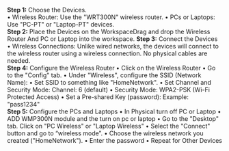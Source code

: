**Step 1:** Choose the Devices.<br>
  • Wireless Router: Use the "WRT300N" wireless router.
  • PCs or Laptops: Use "PC-PT" or "Laptop-PT" devices.<br>
**Step 2:** Place the Devices on the WorkspaceDrag and drop the Wireless Router And PC or Laptop into the workspace.
**Step 3:** Connect the Devices<br>
  • Wireless Connections: Unlike wired networks, the devices will connect to the wireless router using a wireless connection. No physical cables are needed.<br>
**Step 4:** Configure the Wireless Router
  • Click on the Wireless Router
  • Go to the "Config" tab.
  • Under "Wireless", configure the SSID (Network Name):
  • Set SSID to something like "HomeNetwork".
  • Set Channel and Security Mode: Channel: 6 (default)
  • Security Mode: WPA2-PSK (Wi-Fi Protected Access)
  • Set a Pre-shared Key (password): Example: "pass1234"<br>
**Step 5:** Configure the PCs and Laptops
  • In Physical turn off PC or Laptop
  • ADD WMP300N module and the turn on pc or laptop
  • Go to the "Desktop" tab. Click on "PC Wireless" or "Laptop Wireless"
  • Select the "Connect" button and go to “wireless mode”.
  • Choose the wireless network you created ("HomeNetwork").
  • Enter the password
  • Repeat for Other Devices
